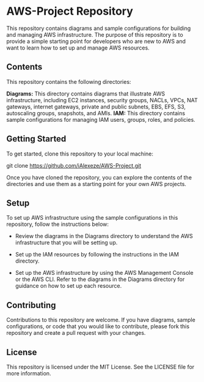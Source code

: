 # AWS-Project Repository

This repository contains diagrams and sample configurations for building and managing AWS infrastructure. The purpose of this repository is to provide a simple starting point for developers who are new to AWS and want to learn how to set up and manage AWS resources.

## Contents
This repository contains the following directories:

**Diagrams:** This directory contains diagrams that illustrate AWS infrastructure, including EC2 instances, security groups, NACLs, VPCs, NAT gateways, internet gateways, private and public subnets, EBS, EFS, S3, autoscaling groups, snapshots, and AMIs.
**IAM:** This directory contains sample configurations for managing IAM users, groups, roles, and policies.

## Getting Started
To get started, clone this repository to your local machine:

git clone https://github.com/iAlexeze/AWS-Project.git

Once you have cloned the repository, you can explore the contents of the directories and use them as a starting point for your own AWS projects.

## Setup
To set up AWS infrastructure using the sample configurations in this repository, follow the instructions below:

-  Review the diagrams in the Diagrams directory to understand the AWS infrastructure that you will be setting up.

-  Set up the IAM resources by following the instructions in the IAM directory.

-  Set up the AWS infrastructure by using the AWS Management Console or the AWS CLI. Refer to the diagrams in the Diagrams directory for guidance on how to set up each resource.

## Contributing
Contributions to this repository are welcome. If you have diagrams, sample configurations, or code that you would like to contribute, please fork this repository and create a pull request with your changes.

## License
This repository is licensed under the MIT License. See the LICENSE file for more information.




